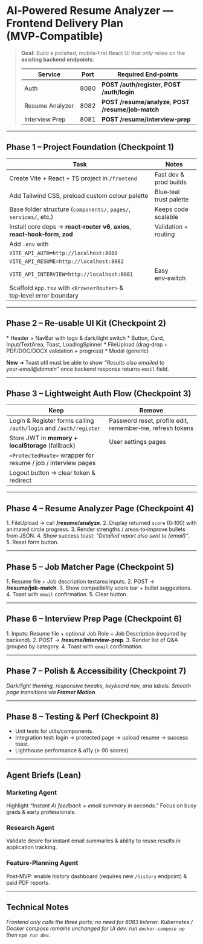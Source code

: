 # AI‑Powered Resume Analyzer — **Frontend Delivery Plan (MVP‑Compatible)**

> **Goal:** Build a polished, mobile‑first React UI that *only* relies on the **existing backend endpoints**:
>
> | Service         | Port | Required End‑points                                  |
> | --------------- | ---- | ---------------------------------------------------- |
> | Auth            | 8080 | **POST /auth/register**, **POST /auth/login**        |
> | Resume Analyzer | 8082 | **POST /resume/analyze**, **POST /resume/job‑match** |
> | Interview Prep  | 8081 | **POST /resume/interview‑prep**                      |


---

## Phase 1 – Project Foundation (Checkpoint 1)

|  Task                                                                            | Notes                   |
| -------------------------------------------------------------------------------- | ----------------------- |
| Create Vite + React + TS project in `/frontend`                                  | Fast dev & prod builds  |
| Add Tailwind CSS, preload custom colour palette                                  | Blue‑teal trust palette |
| Base folder structure (`components/`, `pages/`, `services/`, etc.)               | Keeps code scalable     |
| Install core deps → **react‑router v6**, **axios**, **react‑hook‑form**, **zod** | Validation + routing    |
| Add `.env` with                                                                  |                         |
| `VITE_API_AUTH=http://localhost:8080`                                            |                         |
| `VITE_API_RESUME=http://localhost:8082`                                          |                         |
| `VITE_API_INTERVIEW=http://localhost:8081`                                       | Easy env‑switch         |
| Scaffold `App.tsx` with `<BrowserRouter>` & top‑level error boundary             |                         |

---

## Phase 2 – Re‑usable UI Kit (Checkpoint 2)

\* Header + NavBar with logo & dark/light switch
\* Button, Card, Input/TextArea, Toast, LoadingSpinner
\* FileUpload (drag‑drop + PDF/DOC/DOCX validation + progress)
\* Modal (generic)

**New** ➜ Toast util must be able to show *“Results also emailed to your‑email\@domain”* once backend response returns `email` field.

---

## Phase 3 – Lightweight Auth Flow (Checkpoint 3)

| Keep                                                              | Remove                                                    |
| ----------------------------------------------------------------- | --------------------------------------------------------- |
| Login & Register forms calling `/auth/login` and `/auth/register` | Password reset, profile edit, remember‑me, refresh tokens |
| Store JWT in **memory + localStorage** (fallback)                 | User settings pages                                       |
| `<ProtectedRoute>` wrapper for resume / job / interview pages     |                                                           |
| Logout button → clear token & redirect                            |                                                           |

---

## Phase 4 – Resume Analyzer Page (Checkpoint 4)

1. FileUpload → call **/resume/analyze**.
2. Display returned `score` (0‑100) with animated circle progress.
3. Render strengths / areas‑to‑improve bullets from JSON.
4. Show success toast: *“Detailed report also sent to {email}”*.
5. Reset form button.


---

## Phase 5 – Job Matcher Page (Checkpoint 5)

1. Resume file + Job description textarea inputs.
2. POST → **/resume/job‑match**.
3. Show compatibility score bar + bullet suggestions.
4. Toast with `email` confirmation.
5. Clear button.


---

## Phase 6 – Interview Prep Page (Checkpoint 6)

1. Inputs: Resume file + optional Job Role + Job Description (required by backend).
2. POST → **/resume/interview‑prep**.
3. Render list of Q\&A grouped by category.
4. Toast with `email` confirmation.


---

## Phase 7 – Polish & Accessibility (Checkpoint 7)

*Dark/light theming, responsive tweaks, keyboard nav, aria labels.*
*Smooth page transitions via **Framer Motion**.*

---

## Phase 8 – Testing & Perf (Checkpoint 8)

* Unit tests for utils/components.
* Integration test: login → protected page → upload resume → success toast.
* Lighthouse performance & a11y (≥ 90 scores).

---

## Agent Briefs (Lean)

### Marketing Agent

Highlight *“Instant AI feedback + email summary in seconds.”* Focus on busy grads & early professionals.

### Research Agent

Validate desire for instant email summaries & ability to reuse results in application tracking.

### Feature‑Planning Agent

Post‑MVP: enable history dashboard (requires new `/history` endpoint) & paid PDF reports.

---

## Technical Notes

*Frontend only calls the three ports; no need for 8083 listener.*
*Kubernetes / Docker compose remains unchanged for UI dev: run `docker‑compose up` then `npm run dev`.*
